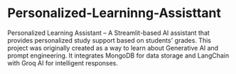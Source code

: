 # Personalized-Learninng-Assisttant
Personalized Learning Assistant – A Streamlit-based AI assistant that provides personalized study support based on students' grades. This project was originally created as a way to learn about Generative AI and prompt engineering. It integrates MongoDB for data storage and LangChain with Groq AI for intelligent responses.
